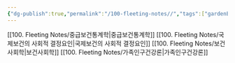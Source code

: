 ```yaml
---
{"dg-publish":true,"permalink":"/100-fleeting-notes//","tags":["gardenEntry"]}
---
```


[[100. Fleeting Notes/중급보건통계학\|중급보건통계학]]
[[100. Fleeting Notes/국제보건의 사회적 결정요인\|국제보건의 사회적 결정요인]]
[[100. Fleeting Notes/보건사회학\|보건사회학]]
[[100. Fleeting Notes/가족인구건강론\|가족인구건강론]]
